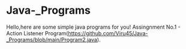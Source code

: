 # Java-_Programs

Hello,here are some simple java programs for you!
Assingnment No.1 - Action Listener Program(https://github.com/Viru45/Java-_Programs/blob/main/Program2.java).
